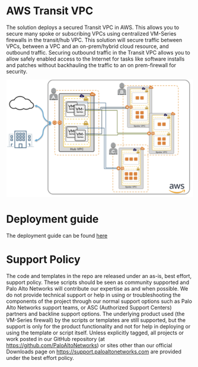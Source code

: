 # AWS Transit VPC

The solution deploys a secured Transit VPC in AWS.  This allows you to secure many spoke or subscribing VPCs using centralized VM-Series firewalls in the transit/hub VPC.  This solution will secure traffic between VPCs, between a VPC and an on-prem/hybrid cloud resource, and outbound traffic.  Securing outbound traffic in the Transit VPC allows you to allow safely enabled access to the Internet for tasks like software installs and patches without backhauling the traffic to an on prem-firewall for security.

![alt_text](documentation/images/topology.png "topology")

# Deployment guide
The deployment guide can be found [here](https://github.com/PaloAltoNetworks/aws-transit-vpc/blob/master/documentation/AWS_Transit_VPC_deployment_guide.pdf)

# Support Policy
The code and templates in the repo are released under an as-is, best effort, support policy. These scripts should be seen as community supported and Palo Alto Networks will contribute our expertise as and when possible. We do not provide technical support or help in using or troubleshooting the components of the project through our normal support options such as Palo Alto Networks support teams, or ASC (Authorized Support Centers) partners and backline support options. The underlying product used (the VM-Series firewall) by the scripts or templates are still supported, but the support is only for the product functionality and not for help in deploying or using the template or script itself. Unless explicitly tagged, all projects or work posted in our GitHub repository (at https://github.com/PaloAltoNetworks) or sites other than our official Downloads page on https://support.paloaltonetworks.com are provided under the best effort policy.


